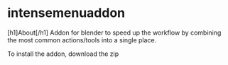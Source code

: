 # intensemenuaddon

[h1]About[/h1]
Addon for blender to speed up the workflow by combining the most common actions/tools into a single place.


To install the addon, download the zip 
